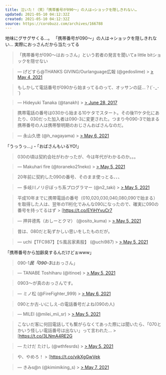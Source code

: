 ```yaml
---
title: 泣いた！（笑）「携帯番号が090～」の人は→ショックを隠しきれない…
updated: 2021-05-10 04:12:32Z
created: 2021-05-10 04:12:32Z
source: https://corobuzz.com/archives/166788
---
```


地味にグサグサくる…。
「携帯番号が090～」の人は→ショックを隠しきれない…
実際におっさんだから当たってる
> 「携帯番号が090〜はおっさん」という若者の発言を聞いてa little bitショックを隠せない

> — げどすら@THANKS GIVING/Ourlanguage広報 (@gedoslime) > [> May 4, 2021](https://twitter.com/gedoslime/status/1389413599181905921?ref_src=twsrc%5Etfw)

> もしかして電話番号が090から始まってるのって、オッサンの証…？(´･_･`)

> — Hideyuki Tanaka (@tanakh) > [> June 28, 2017](https://twitter.com/tanakh/status/880023081812504576?ref_src=twsrc%5Etfw)

> 携帯電話の番号は030から始まる10ケタでスタート。その後11ケタ化にあたり、030だった加入者は090-3に変更された。つまり今090-3で始まる携帯番号の人は携帯黎明期のおじさんおばさんなのだ。

> — 永山久徳 (@h_nagayama) > [> May 6, 2021](https://twitter.com/h_nagayama/status/1390341371651788801?ref_src=twsrc%5Etfw)

「うっうっ…」・「おばさんもいるYO!」
> 030の頃は契約会社がわかったが、今は年代がわかるのか。。。

> — Makuhari fire (@toraneko21neko) > [> May 5, 2021](https://twitter.com/toraneko21neko/status/1389937211991158790?ref_src=twsrc%5Etfw)

> 20年前に契約した090の番号、そのまま使っとる、、、

> — 多岐川ノリ＠ぼっち系プログラマー (@n2_taki) > [> May 5, 2021](https://twitter.com/n2_taki/status/1389937971797757953?ref_src=twsrc%5Etfw)

> 平成10年までに携帶電話の番号（010,020,030,040,080,090で始まる）を取得した人は、翌年の11桁化でみんな090になったので、確実に090の番号を持ってるはず > [https://t.co/EYiHYvuCr7

> — 押井德馬（おしーとクマ） (@osito_kuma) > [> May 5, 2021](https://twitter.com/osito_kuma/status/1389952942564724736?ref_src=twsrc%5Etfw)

> 昔は、080だと恥ずかしい思いをしたものだが。

> — uchi【TFC987】【♋風呂家素股】 (@uchi987) > [> May 5, 2021](https://twitter.com/uchi987/status/1389949516275617797?ref_src=twsrc%5Etfw)

「携帯番号から加齢臭するんだけどぉwww」
> 090-1***民「090-3***はおっさん」

> — TANABE Toshiharu (@itinoe) > [> May 5, 2021](https://twitter.com/itinoe/status/1389904282045009921?ref_src=twsrc%5Etfw)

> 0903〜が真のおっさんです。

> — ミノ松 (@FireFighter_999) > [> May 6, 2021](https://twitter.com/FireFighter_999/status/1390213924730019840?ref_src=twsrc%5Etfw)

> 090とか古-いにしえ-の電話番号だよね(090の人)

> — MILEI (@milei_mii_sr) > [> May 5, 2021](https://twitter.com/milei_mii_sr/status/1390083574351634433?ref_src=twsrc%5Etfw)

> こないだ客に何回電話しても繋がらなくてあった際には聞いたら、「070とかいう怪しい電話番号は出ない」って言われた… > [https://t.co/3LNmA4RE2G

> — たけだ たけし (@wthfesrds) > [> May 5, 2021](https://twitter.com/wthfesrds/status/1389957673664188422?ref_src=twsrc%5Etfw)

> や、やめろ！ > [https://t.co/vikXgGwVek

> — きみs@n (@kimimiking_s) > [> May 7, 2021](https://twitter.com/kimimiking_s/status/1390792546100531202?ref_src=twsrc%5Etfw)